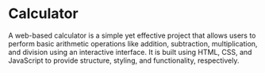 # Calculator
A web-based calculator is a simple yet effective project that allows users to perform basic arithmetic operations like addition, subtraction, multiplication, and division using an interactive interface. It is built using HTML, CSS, and JavaScript to provide structure, styling, and functionality, respectively.
